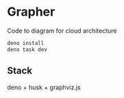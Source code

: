 # Grapher
Code to diagram for cloud architecture

```sh
deno install
deno task dev
```

## Stack
deno + husk + graphviz.js


